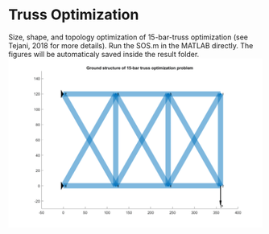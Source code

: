 # Truss Optimization

Size, shape, and topology optimization of 15-bar-truss optimization (see Tejani, 2018 for more details).
Run the SOS.m in the MATLAB directly. 
The figures will be automaticaly saved inside the result folder.
![Truss Evolution](https://github.com/rickyagusta/Truss-Optimization/blob/main/Truss%20Evolution%20w%20ground%20structure.gif)
